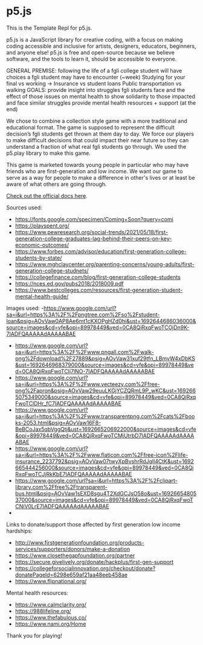 # p5.js

This is the Template Repl for p5.js.

p5.js is a JavaScript library for creative coding, with a focus on making coding accessible and inclusive for artists, designers, educators, beginners, and anyone else! p5.js is free and open-source because we believe software, and the tools to learn it, should be accessible to everyone.

GENERAL PREMISE:
following the life of a fgli college student
will have choices a fgli student may have to encounter (~week)
Studying for your final vs working → 
Insurance vs student loans
Public transportation vs walking
GOALS:
provide insight into struggles fgli students face
and the effect of those issues on mental health
to show solidarity to those impacted and face similar struggles
provide mental health resources + support (at the end)

We chose to combine a collection style game with a more traditional and educational format. The game is supposed to represent the difficult decision’s fgli students get thrown at them day to day. We force our players to make difficult decisions that could impact their near future so they can understand a fraction of what real fgli students go through. We used the p5.play library to make this game.

This game is marketed towards young people in particular who may have friends who are first-generation and low income. We want our game to serve as a way for people to make a difference in other's lives or at least be aware of what others are going through.


[Check out the official docs here](https://p5js.org/reference/).

Sources used:
- https://fonts.google.com/specimen/Coming+Soon?query=comi
- https://playspent.org/ 
- https://www.pewresearch.org/social-trends/2021/05/18/first-generation-college-graduates-lag-behind-their-peers-on-key-economic-outcomes/ 
- https://www.forbes.com/advisor/education/first-generation-college-students-by-state/ 
- https://www.mghclaycenter.org/parenting-concerns/young-adults/first-generation-college-studnets/
- https://collegefinance.com/blog/first-generation-college-students
- https://nces.ed.gov/pubs2018/2018009.pdf
- https://www.bestcolleges.com/resources/first-generation-student-mental-health-guide/

Images used:
-https://www.google.com/url?sa=i&url=https%3A%2F%2Fpngtree.com%2Fso%2Fstudent-loan&psig=AOvVaw0AP8Ae6mt1cKXOPgHZd0hi&ust=1692644686036000&source=images&cd=vfe&opi=89978449&ved=0CA8QjRxqFwoTCOjDn9K-7IADFQAAAAAdAAAAABAE
- https://www.google.com/url?sa=i&url=https%3A%2F%2Fwww.pngall.com%2Fwalk-png%2Fdownload%2F27889&psig=AOvVaw31xuf29tfn_LBmvW4xDbKS&ust=1692646968379000&source=images&cd=vfe&opi=89978449&ved=0CA8QjRxqFwoTCIj7lNO-7IADFQAAAAAdAAAAABAE
- https://www.google.com/url?sa=i&url=https%3A%2F%2Fwww.vecteezy.com%2Ffree-png%2Fapron&psig=AOvVaw29euuLKGjYCZQRmL9P_wKC&ust=1692665075349000&source=images&cd=vfe&opi=89978449&ved=0CA8QjRxqFwoTCIDHr_fC7IADFQAAAAAdAAAAABAE
- https://www.google.com/url?sa=i&url=https%3A%2F%2Fwww.transparentpng.com%2Fcats%2Fbooks-2053.html&psig=AOvVaw16F8-BeBCoJax5qbVggQtj&ust=1692665206922000&source=images&cd=vfe&opi=89978449&ved=0CA8QjRxqFwoTCMjUtrbD7IADFQAAAAAdAAAAABAE
- https://www.google.com/url?sa=i&url=https%3A%2F%2Fwww.flaticon.com%2Ffree-icon%2Flife-insurance_2237792&psig=AOvVaw07twyXpBvshrRdJqll4CtK&ust=1692665444256000&source=images&cd=vfe&opi=89978449&ved=0CA8QjRxqFwoTCJjRkKbE7IADFQAAAAAdAAAAABAE
- https://www.google.com/url?sa=i&url=https%3A%2F%2Fclipart-library.com%2Ffree%2Ftransparent-bus.html&psig=AOvVaw1sEXD8sgu4T2XdGCJsO58o&ust=1692665480537000&source=images&cd=vfe&opi=89978449&ved=0CA8QjRxqFwoTCNiV0LrE7IADFQAAAAAdAAAAABAE
- 

Links to donate/support those affected by first generation low income hardships:
- http://www.firstgenerationfoundation.org/products-services/supporters/donors/make-a-donation 
- https://www.closethegapfoundation.org/partner
- https://secure.givelively.org/donate/hackplus/first-gen-support
- https://collegeforsocialinnovation.org/checkout/donate?donatePageId=6298e659af21aa48eeb458ae
- https://www.flipnational.org/

Mental health resources:
- https://www.calmclarity.org/
- https://988lifeline.org/
- https://www.thefabulous.co/
- https://www.nami.org/Home

Thank you for playing!